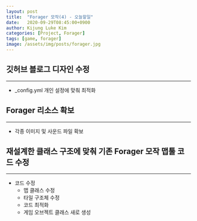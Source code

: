 ```yaml
---
layout: post
title:  "Forager 모작(4) - 오늘할일"
date:   2020-09-29T08:45:00+0900
author: Kijung Luke Kim
categories: [Project, Forager]
tags: [game, forager]
image: /assets/img/posts/forager.jpg
---
```


## 깃허브 블로그 디자인 수정
---

- _config.yml 개인 설정에 맞춰 최적화

## Forager 리소스 확보
---

- 각종 이미지 및 사운드 파일 확보

## 재설계한 클래스 구조에 맞춰 기존 Forager 모작 맵툴 코드 수정
---

- 코드 수정
    - 맵 클래스 수정
    - 타일 구조체 수정
    - 코드 최적화
    - 게임 오브젝트 클래스 새로 생성 